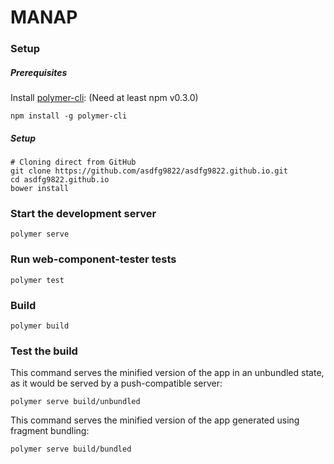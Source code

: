# MANAP

### Setup

##### Prerequisites

Install [polymer-cli](https://github.com/Polymer/polymer-cli):
(Need at least npm v0.3.0)

    npm install -g polymer-cli


##### Setup
    # Cloning direct from GitHub
    git clone https://github.com/asdfg9822/asdfg9822.github.io.git
    cd asdfg9822.github.io
    bower install

### Start the development server

    polymer serve

### Run web-component-tester tests
  
    polymer test

### Build

    polymer build

### Test the build

This command serves the minified version of the app in an unbundled state, as it would be served by a push-compatible server:

    polymer serve build/unbundled
    
This command serves the minified version of the app generated using fragment bundling:

    polymer serve build/bundled
